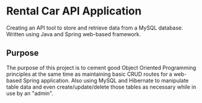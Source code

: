 # Rental Car API Application
Creating an API tool to store and retrieve data from a MySQL database. Written using Java and Spring web-based framework.

## Purpose
The purpose of this project is to cement good Object Oriented Programming principles at the same time as maintaining basic CRUD routes for a web-based Spring application. Also using MySQL and Hibernate to manipulate table data and even create/update/delete those tables as necessary while in use by an "admin".